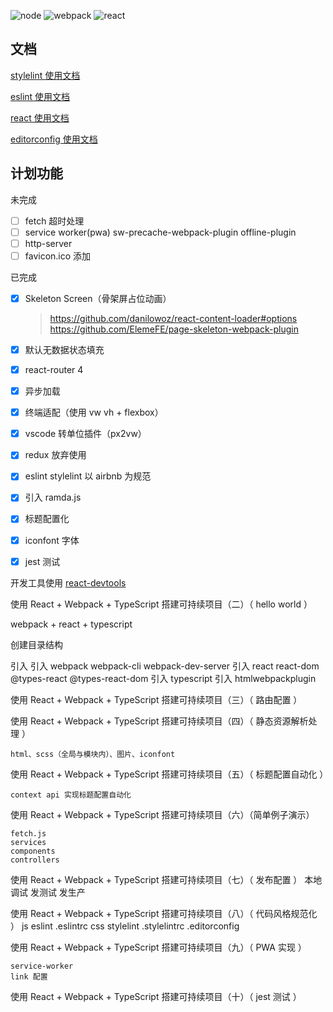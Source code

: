 ![node](https://img.shields.io/badge/node-10.6.0-brightgreen.svg) ![webpack](https://img.shields.io/badge/webpack-4.15.1-blue.svg) ![react](https://img.shields.io/badge/react-16.4.0-blue.svg)


## 文档

[stylelint 使用文档](./docs/stylelint.md)

[eslint 使用文档](./docs/eslint.md)

[react 使用文档](./docs/react.md)

[editorconfig 使用文档](./docs/editorconfig.md)


## 计划功能

未完成

- [ ] fetch 超时处理
- [ ] service worker(pwa) sw-precache-webpack-plugin offline-plugin
- [ ] http-server
- [ ] favicon.ico 添加

已完成




- [x] Skeleton Screen（骨架屏占位动画）
    > https://github.com/danilowoz/react-content-loader#options
    > https://github.com/ElemeFE/page-skeleton-webpack-plugin

- [x] 默认无数据状态填充
- [x] react-router 4
- [x] 异步加载
- [x] 终端适配（使用 vw vh + flexbox）
- [x] vscode 转单位插件（px2vw）
- [x] redux 放弃使用
- [x] eslint stylelint 以 airbnb 为规范
- [x] 引入 ramda.js
- [x] 标题配置化
- [x] iconfont 字体
- [x] jest 测试


开发工具使用
[react-devtools](https://github.com/facebook/react-devtools)



使用 React + Webpack + TypeScript 搭建可持续项目（二）（ hello world ）

webpack + react + typescript


创建目录结构 


引入 
    引入 webpack webpack-cli webpack-dev-server
    引入 react react-dom @types-react @types-react-dom 
    引入 typescript 
    引入  htmlwebpackplugin 



使用 React + Webpack + TypeScript 搭建可持续项目（三）（ 路由配置 ）

使用 React + Webpack + TypeScript 搭建可持续项目（四）（ 静态资源解析处理 ）

    html、scss（全局与模块内）、图片、iconfont

使用 React + Webpack + TypeScript 搭建可持续项目（五）（ 标题配置自动化 ）

    context api 实现标题配置自动化

使用 React + Webpack + TypeScript 搭建可持续项目（六）（简单例子演示）

    fetch.js
    services
    components
    controllers
    


使用 React + Webpack + TypeScript 搭建可持续项目（七）（ 发布配置 ）
    本地调试
    发测试
    发生产

使用 React + Webpack + TypeScript 搭建可持续项目（八）（ 代码风格规范化 ）
    js eslint .eslintrc
    css stylelint .stylelintrc
    .editorconfig

使用 React + Webpack + TypeScript 搭建可持续项目（九）（ PWA 实现 ）

    
    service-worker
    link 配置


使用 React + Webpack + TypeScript 搭建可持续项目（十）（ jest 测试 ）



